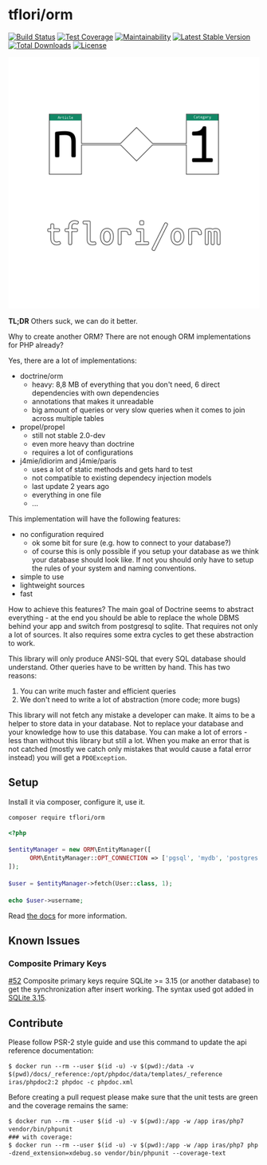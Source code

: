 # tflori/orm

[![Build Status](https://gitlab.com/thflori/orm/badges/master/pipeline.svg)](https://gitlab.com/thflori/orm/-/pipelines?ref=master)
[![Test Coverage](https://api.codeclimate.com/v1/badges/9434ba649634cb577b87/test_coverage)](https://codeclimate.com/github/tflori/orm/test_coverage)
[![Maintainability](https://api.codeclimate.com/v1/badges/9434ba649634cb577b87/maintainability)](https://codeclimate.com/github/tflori/orm/maintainability)
[![Latest Stable Version](https://poser.pugx.org/tflori/orm/v/stable.svg)](https://packagist.org/packages/tflori/orm) 
[![Total Downloads](https://poser.pugx.org/tflori/orm/downloads.svg)](https://packagist.org/packages/tflori/orm) 
[![License](https://poser.pugx.org/tflori/orm/license.svg)](https://packagist.org/packages/tflori/orm)

![Logo](logo.svg)

**TL;DR** Others suck, we can do it better.

Why to create another ORM? There are not enough ORM implementations for PHP already?

Yes, there are a lot of implementations:
- doctrine/orm
  - heavy: 8,8 MB of everything that you don't need, 6 direct dependencies with own dependencies
  - annotations that makes it unreadable
  - big amount of queries or very slow queries when it comes to join across multiple tables
- propel/propel 
  - still not stable 2.0-dev 
  - even more heavy than doctrine
  - requires a lot of configurations
- j4mie/idiorim and j4mie/paris
  - uses a lot of static methods and gets hard to test
  - not compatible to existing dependecy injection models
  - last update 2 years ago
  - everything in one file
  - ...
  
This implementation will have the following features:
- no configuration required
  - ok some bit for sure (e.g. how to connect to your database?)
  - of course this is only possible if you setup your database as we think your database should look like. If not you
    should only have to setup the rules of your system and naming conventions.
- simple to use
- lightweight sources
- fast

How to achieve this features? The main goal of Doctrine seems to abstract everything - at the end you should be able
to replace the whole DBMS behind your app and switch from postgresql to sqlite. That requires not only a lot of
sources. It also requires some extra cycles to get these abstraction to work.
 
This library will only produce ANSI-SQL that every SQL database should understand. Other queries have to be written by
hand. This has two reasons:

1. You can write much faster and efficient queries
2. We don't need to write a lot of abstraction (more code; more bugs)

This library will not fetch any mistake a developer can make. It aims to be a helper to store data in your database. Not
to replace your database and your knowledge how to use this database. You can make a lot of errors - less than without
this library but still a lot. When you make an error that is not catched (mostly we catch only mistakes that would
cause a fatal error instead) you will get a `PDOException`.

## Setup

Install it via composer, configure it, use it.
```bash
composer require tflori/orm
```

```php
<?php

$entityManager = new ORM\EntityManager([
      ORM\EntityManager::OPT_CONNECTION => ['pgsql', 'mydb', 'postgres']
]);

$user = $entityManager->fetch(User::class, 1);

echo $user->username;
```

Read [the docs](https://tflori.github.io/orm) for more information.

## Known Issues

### Composite Primary Keys

[#52](https://github.com/tflori/orm/issues/52) Composite primary keys require SQLite >= 3.15 (or another database) to get the synchronization after insert working. The syntax used got added in [SQLite 3.15](https://www.sqlite.org/changes.html#version_3_15_0).

## Contribute

Please follow PSR-2 style guide and use this command to update the api reference documentation:

```console
$ docker run --rm --user $(id -u) -v $(pwd):/data -v $(pwd)/docs/_reference:/opt/phpdoc/data/templates/_reference iras/phpdoc2:2 phpdoc -c phpdoc.xml
```

Before creating a pull request please make sure that the unit tests are green and the coverage remains the same:

```console
$ docker run --rm --user $(id -u) -v $(pwd):/app -w /app iras/php7 vendor/bin/phpunit
### with coverage:
$ docker run --rm --user $(id -u) -v $(pwd):/app -w /app iras/php7 php -dzend_extension=xdebug.so vendor/bin/phpunit --coverage-text
```
